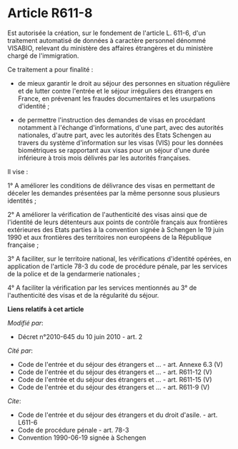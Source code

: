 # Article R611-8

Est autorisée la création, sur le fondement de l'article L. 611-6, d'un traitement automatisé de données à caractère
personnel dénommé VISABIO, relevant du ministère des affaires étrangères et du ministère chargé de l'immigration. 

Ce traitement a pour finalité :

- de mieux garantir le droit au séjour des personnes en situation régulière et de lutter contre l'entrée et le séjour
irréguliers des étrangers en France, en prévenant les fraudes documentaires et les usurpations d'identité ;

- de permettre l'instruction des demandes de visas en procédant notamment à l'échange d'informations, d'une part, avec des
autorités nationales, d'autre part, avec les autorités des Etats Schengen au travers du système d'information sur les visas
(VIS) pour les données biométriques se rapportant aux visas pour un séjour d'une durée inférieure à trois mois délivrés par
les autorités françaises. 

Il vise : 

1° A améliorer les conditions de délivrance des visas en permettant de déceler les demandes présentées par la même personne
sous plusieurs identités ; 

2° A améliorer la vérification de l'authenticité des visas ainsi que de l'identité de leurs détenteurs aux points de contrôle
français aux frontières extérieures des Etats parties à la convention signée à Schengen le 19 juin 1990 et aux frontières des
territoires non européens de la République française ; 

3° A faciliter, sur le territoire national, les vérifications d'identité opérées, en application de l'article 78-3 du code de
procédure pénale, par les services de la police et de la gendarmerie nationales ; 

4° A faciliter la vérification par les services mentionnés au 3° de l'authenticité des visas et de la régularité du séjour.

**Liens relatifs à cet article**

_Modifié par_:

  - Décret n°2010-645 du 10 juin 2010 - art. 2

_Cité par_:

  - Code de l'entrée et du séjour des étrangers et ... - art. Annexe 6.3 (V)
  - Code de l'entrée et du séjour des étrangers et ... - art. R611-12 (V)
  - Code de l'entrée et du séjour des étrangers et ... - art. R611-15 (V)
  - Code de l'entrée et du séjour des étrangers et ... - art. R611-9 (V)

_Cite_:

  - Code de l'entrée et du séjour des étrangers et du droit d'asile. - art. L611-6
  - Code de procédure pénale - art. 78-3
  - Convention 1990-06-19 signée à Schengen

